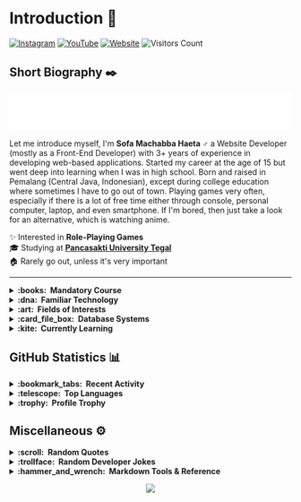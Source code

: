 # Introduction :wave:

[![Instagram](https://img.shields.io/badge/Instagram-%23FFF.svg?&style=for-the-badge&logo=instagram&logoColor=82008F)](https://instagram.com/sofa.emha)
[![YouTube](https://img.shields.io/youtube/channel/subscribers/UClgFrSjeiPrvRJn-nrAWn6w?label=YouTube&logo=youtube&style=for-the-badge&labelColor=white&logoColor=red)](https://www.youtube.com/channel/UClgFrSjeiPrvRJn-nrAWn6w)
[![Website](https://img.shields.io/website?label=Website&logo=windows-terminal&labelColor=white&logoColor=grey&style=for-the-badge&down_color=red&down_message=Down&up_color=%2304AA6D&up_message=Up&url=https%3A%2F%2Fsofa.my.id)](https://sofa.my.id)
![Visitors Count](https://komarev.com/ghpvc/?username=sofaemha&label=visitors&style=for-the-badge)
<!-- [![Telegram](https://img.shields.io/badge/Telegram-%23FFF.svg?&style=for-the-badge&logo=telegram&logoColor=0088cc&label_color=0088cc)](https://t.me/) -->

## Short Biography :black_nib:
<p align="center">
  <img src="https://raw.githubusercontent.com/sofaemha/sofaemha/main/o.svg" alt="Sofa Machabba Haeta" />
</p>

Let me introduce myself, I'm **Sofa Machabba Haeta :male_sign:** a Website Developer (mostly as a Front-End Developer) with 3+ years of experience in developing web-based applications. Started my career at the age of 15 but went deep into learning when I was in high school. Born and raised in Pemalang (Central Java, Indonesian), except during college education where sometimes I have to go out of town. Playing games very often, especially if there is a lot of free time either through console, personal computer, laptop, and even smartphone. If I'm bored, then just take a look for an alternative, which is watching anime.

:sparkles: Interested in **Role-Playing Games**<br>
:mortar_board: Studying at [**Pancasakti University Tegal**](https://www.upstegal.ac.id/)<br>
:house: Rarely go out, unless it's very important<br>

---

<details>
  <summary><b>:books:&nbsp;&nbsp;Mandatory Course</b></summary>
  <br/>

  [![Java](https://img.shields.io/badge/Java-%23f00?style=for-the-badge&logoColor=%23FFF&logo=hackthebox)](https://www.java.com/en/)
  [![CPP](https://img.shields.io/badge/C++-%23004482?style=for-the-badge&logoColor=%23FFF&logo=cplusplus)](https://cplusplus.com/)
  [![VB](https://img.shields.io/badge/Visual%20Basic%206-%23FFF?style=for-the-badge&logoColor=%23000&logo=moleculer)](https://learn.microsoft.com/en-us/previous-versions/visualstudio/visual-basic-6/aa232759(v=vs.60))
</details>

<details>
  <summary><b>:dna:&nbsp;&nbsp;Familiar Technology</b></summary>
  <br/>

  [![HTML5](https://img.shields.io/badge/HTML5-%23e34f26?style=for-the-badge&logoColor=%23FFF&logo=html5)](https://html.spec.whatwg.org/multipage/)
  [![CSS3](https://img.shields.io/badge/CSS3-%23264de4?style=for-the-badge&logoColor=%23FFF&logo=css3)](https://www.w3.org/TR/CSS/)
  [![JavaScript](https://img.shields.io/badge/JavaScript-%23f0db4f?style=for-the-badge&logoColor=%23333&logo=javascript)](https://www.javascript.com/)
  [![PHP](https://img.shields.io/badge/PHP-%234f5b93?style=for-the-badge&logoColor=%23FFF&logo=php)](https://www.php.net/)
  [![MySQL](https://img.shields.io/badge/MySQL-%2300758F?style=for-the-badge&logoColor=%23FFF&logo=mysql)](https://www.mysql.com/)
  [![Composer](https://img.shields.io/badge/Composer-%23343434?style=for-the-badge&logoColor=%23FFF&logo=composer)](https://getcomposer.org/)
  [![NPM](https://img.shields.io/badge/npm-%23cb3837?style=for-the-badge&logoColor=%23FFF&logo=npm)](https://www.npmjs.com/)
</details>

<details>
  <summary><b>:art:&nbsp;&nbsp;Fields of Interests</b></summary>
  <br/>

  [![HUGO](https://img.shields.io/badge/HUGO-%23E56376?style=for-the-badge&logoColor=%23FFF&logo=hugo)](https://gohugo.io/)
  [![Bootstrap](https://img.shields.io/badge/Bootstrap-%237952b3?style=for-the-badge&logoColor=%23FFF&logo=bootstrap)](https://getbootstrap.com/)
  [![SCSS](https://img.shields.io/badge/SCSS-%23E0A3C2?style=for-the-badge&logoColor=%23333&logo=sass)](https://sass-lang.com/)
  [![jQuery](https://img.shields.io/badge/JQuery-%230769ad?style=for-the-badge&logoColor=%23FFF&logo=jquery)](https://jquery.com/)
  [![Apache](https://img.shields.io/badge/Apache-%23557697?style=for-the-badge&logoColor=%23d12127&logo=apache)](https://httpd.apache.org/)
  [![Bash](https://img.shields.io/badge/Bash-%234eaa25?style=for-the-badge&logoColor=%23FFF&logo=gnu-bash)](https://www.gnu.org/software/bash/)
</details>

<details>
  <summary><b>:card_file_box:&nbsp;&nbsp;Database Systems</b></summary>
  <br/>

  [![Firebase](https://img.shields.io/badge/Firebase-%23FFA611?style=for-the-badge&logoColor=%23fff&logo=firebase)](https://firebase.google.com/)
  [![Supabase](https://img.shields.io/badge/Supabase-%23249361?style=for-the-badge&logoColor=%23fff&logo=supabase)](https://supabase.com/)
  [![MariaDB](https://img.shields.io/badge/MariaDB-%23E9CEBD?style=for-the-badge&logoColor=%23000&logo=mariadb)](https://mariadb.org/)
  [![SQLite](https://img.shields.io/badge/SQLite-blue?style=for-the-badge&logoColor=%23FFF&logo=sqlite)](https://www.sqlite.org/)
</details>

<details>
  <summary><b>:kite:&nbsp;&nbsp;Currently Learning</b></summary>
  <br/>

  [![TypeScript](https://img.shields.io/badge/TypeScript-%23007acc?style=for-the-badge&logoColor=%23FFF&logo=typescript)](https://www.typescriptlang.org/)
  [![Svelte](https://img.shields.io/badge/Svelte-%23FF3E00?style=for-the-badge&logoColor=%23FFF&logo=svelte)](https://svelte.dev/)
</details>

## GitHub Statistics :bar_chart:
<details>
  <summary><b>:bookmark_tabs:&nbsp;&nbsp;Recent Activity</b></summary>
  <br/>
  
  ![Personal Stats](https://github-readme-stats.vercel.app/api?username=sofaemha&show_icons=true&hide=stars&theme=transparent)
</details>

<details>
  <summary><b>:telescope:&nbsp;&nbsp;Top Languages</b></summary>
  <br/>
  
  ![Personal Top Languages](https://github-readme-stats.vercel.app/api/top-langs/?username=sofaemha&layout=compact&theme=transparent)
</details>

<details>
  <summary><b>:trophy:&nbsp;&nbsp;Profile Trophy</b></summary>
  <br/>
  
  ![Personal Trophy](https://github-profile-trophy.vercel.app/?username=sofaemha&theme=oldie&no-bg=true&no-frame=true&rank=-?)
</details>

## Miscellaneous :gear:
<details>
  <summary><b>:scroll:&nbsp;&nbsp;Random Quotes</b></summary>
  <br/>

  ![Readme Quotes](https://quotes-github-readme.vercel.app/api?type=horizontal&theme=nord)
</details>


<details>
  <summary><b>:trollface:&nbsp;&nbsp;Random Developer Jokes</b></summary>
  <br/>

  ![Jokes Card](https://readme-jokes.vercel.app/api?hideBorder&theme=transparent&qColor=%2358a6ff&aColor=%2358a6ff&bgColor=transparent)
</details>

<details>
  <summary><b>:hammer_and_wrench:&nbsp;&nbsp;Markdown Tools & Reference</b></summary>
  <br/>

  |Username|Description|
  |-|-|
  |[![gh-badges](https://img.shields.io/badge/-@badges-24292e?style=for-the-badge&logo=Github&logoColor=white&link=https://github.com/badges)](https://github.com/badges/shields)|Badge Element|
  |[![gh-kyechan99](https://img.shields.io/badge/-@kyechan99-24292e?style=for-the-badge&logo=Github&logoColor=white&link=https://github.com/kyechan99)](https://github.com/kyechan99/capsule-render)|Footer Waving Element|
  |[![gh-anuraghazra](https://img.shields.io/badge/-@anuraghazra-24292e?style=for-the-badge&logo=Github&logoColor=white&link=https://github.com/anuraghazra)](https://github.com/anuraghazra/github-readme-stats)|GitHub Stats|
  |[![gh-ikatyang](https://img.shields.io/badge/-@ikatyang-24292e?style=for-the-badge&logo=Github&logoColor=white&link=https://github.com/ikatyang)](https://github.com/ikatyang/emoji-cheat-sheet)|Emoji Cheat Sheet|
  |[![gh-ABSphreak](https://img.shields.io/badge/-@ABSphreak-24292e?style=for-the-badge&logo=Github&logoColor=white&link=https://github.com/ABSphreak)](https://github.com/ABSphreak/readme-jokes)|ReadMe Jokes|
  |[![gh-antonkomarev](https://img.shields.io/badge/-@antonkomarev-24292e?style=for-the-badge&logo=Github&logoColor=white&link=https://github.com/antonkomarev)](https://github.com/antonkomarev/github-profile-views-counter)|Profile Views Counter|
  |[![gh-ryo-ma](https://img.shields.io/badge/-@ryoma-24292e?style=for-the-badge&logo=Github&logoColor=white&link=https://github.com/ryo-ma)](https://github.com/ryo-ma/github-profile-trophy)|Profile Trophy|
  |[![gh-PiyushSuthar](https://img.shields.io/badge/-@PiyushSuthar-24292e?style=for-the-badge&logo=Github&logoColor=white&link=https://github.com/PiyushSuthar)](https://github.com/PiyushSuthar/github-readme-quotes)|ReadMe Quotes|
  |[![gh-martonlederer](https://img.shields.io/badge/-@martonlederer-24292e?style=for-the-badge&logo=Github&logoColor=white&link=https://github.com/martonlederer)](https://github.com/martonlederer/martonlederer)|SVG Banner Text|
</details>

<p align="center">
  <img src="https://capsule-render.vercel.app/api?type=waving&color=gradient&height=100&section=footer"/>
</p>
